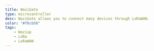 ```yaml
---
title: WaziGate
type: microcontroller
desc: WaziGate allows you to connect many devices through LoRaWAN.
color: "#f8cb58"
tags:
    - Waziup
    - LoRa
    - LoRaWAN
---
```

